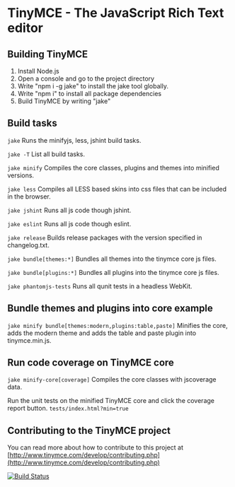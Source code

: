 TinyMCE - The JavaScript Rich Text editor
==========================================

Building TinyMCE
-----------------
1. Install Node.js
2. Open a console and go to the project directory
3. Write "npm i -g jake" to install the jake tool globally.
4. Write "npm i" to install all package dependencies
4. Build TinyMCE by writing "jake"

Build tasks
------------
`jake`
Runs the minifyjs, less, jshint build tasks.

`jake -T`
List all build tasks.

`jake minify`
Compiles the core classes, plugins and themes into minified versions.

`jake less`
Compiles all LESS based skins into css files that can be included in the browser.

`jake jshint`
Runs all js code though jshint.

`jake eslint`
Runs all js code though eslint.

`jake release`
Builds release packages with the version specified in changelog.txt.

`jake bundle[themes:*]`
Bundles all themes into the tinymce core js files.

`jake bundle[plugins:*]`
Bundles all plugins into the tinymce core js files.

`jake phantomjs-tests`
Runs all qunit tests in a headless WebKit.

Bundle themes and plugins into core example
-------------------------------------------
`jake minify bundle[themes:modern,plugins:table,paste]`
Minifies the core, adds the modern theme and adds the table and paste plugin into tinymce.min.js.

Run code coverage on TinyMCE core
----------------------------------
`jake minify-core[coverage]`
Compiles the core classes with jscoverage data.

Run the unit tests on the minified TinyMCE core and click the coverage report button.
`tests/index.html?min=true`

Contributing to the TinyMCE project
------------------------------------
You can read more about how to contribute to this project at [http://www.tinymce.com/develop/contributing.php](http://www.tinymce.com/develop/contributing.php)

[![Build Status](https://travis-ci.org/tinymce/tinymce.png?branch=master)](https://travis-ci.org/tinymce/tinymce)
